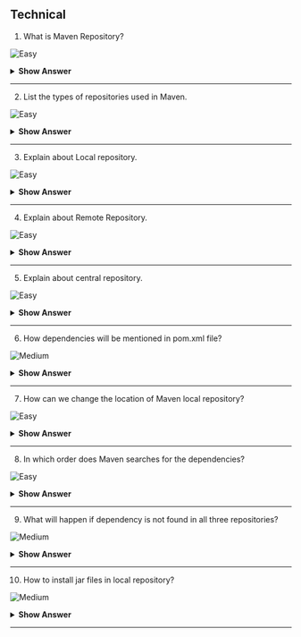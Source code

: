 ## Technical

1. What is Maven  Repository?

![Easy](https://github.com/revaturelabs/interviewquestions/blob/dev/ComplexityTags/simple%20(2).svg)

<details> <summary> <b> Show Answer </b> </summary>

<blockquote> 
	
- A Maven Repository is a location, generally on a filesystem (either remote or local), where Maven artifacts are stored and managed.
- In Maven terminology, a repository is a directory where all the project jars, library jar, plugins or any other project specific artifacts are stored and can be used by Maven easily.
	
</blockquote> 

</details>

---

2. List the types of repositories used in Maven.

![Easy](https://github.com/revaturelabs/interviewquestions/blob/dev/ComplexityTags/simple%20(2).svg)

<details> <summary> <b> Show Answer </b> </summary>

<blockquote> 

- Local repository - present in developer's machine.
- Remote repository - hosted on intranet web server to be used by companies in their own premises.
- Central repository - present in Maven community.

</details>
	
</blockquote> 

---

3. Explain about Local repository.

![Easy](https://github.com/revaturelabs/interviewquestions/blob/dev/ComplexityTags/simple%20(2).svg)

<details> <summary> <b> Show Answer </b> </summary>

<blockquote> 

- Maven stores all the project jar files or dependencies, by default the folder name is .m2. Which refers to developer machine. All the materials related to project will be stored in this repository.

</blockquote> 
	
</details>

---

4. Explain about Remote Repository.

![Easy](https://github.com/revaturelabs/interviewquestions/blob/dev/ComplexityTags/simple%20(2).svg)

<details> <summary> <b> Show Answer </b> </summary>

<blockquote> 

- Which refers to the repository hosted on intranet web server to be used by companies in their own premises. Used when Maven needs to download the dependencies.
- Remote repository work exactly same way as Maven’s central repository. Whenever an artifact is needed, it is downloaded to developer’s local repository and then it is used.
	
</blockquote> 

</details>

---

5. Explain about central repository.

![Easy](https://github.com/revaturelabs/interviewquestions/blob/dev/ComplexityTags/simple%20(2).svg)

<details> <summary> <b> Show Answer </b> </summary>
	
<blockquote> 

- It was used to downlaod the dependencies, When there is a need and which was not there in local repository.  
- It is the default location for Maven to download all the project dependency libraries.
	
</blockquote> 

</details>

---

6. How dependencies will be mentioned in pom.xml file?

![Medium](https://github.com/revaturelabs/interviewquestions/blob/dev/ComplexityTags/Medium%20(2).svg)

<details> <summary> <b> Show Answer </b> </summary>
	
<blockquote> 

	
```java

	<dependency>
	<groupId>com.baeldung</groupId>
	<artifactId>custom-project</artifactId>
	<version>1.3.2</version>
	<type>pom</type>
	<scope>import</scope>
	</dependency>
```
</blockquote> 


</details>

--- 

7. How can we change the location of Maven local repository?

![Easy](https://github.com/revaturelabs/interviewquestions/blob/dev/ComplexityTags/simple%20(2).svg)

<details> <summary> <b> Show Answer </b> </summary>
	
<blockquote> 

We can change the location of Maven local repository by changing the settings.xml file.

</details>

</blockquote> 

---

8. In which order does Maven searches for the dependencies?

![Easy](https://github.com/revaturelabs/interviewquestions/blob/dev/ComplexityTags/simple%20(2).svg)

<details> <summary> <b> Show Answer </b> </summary>
	
<blockquote> 

local repository  ->  central repository -> remote repository

</blockquote> 

</details>

---

9. What will happen if dependency is not found in all three repositories?

![Medium](https://github.com/revaturelabs/interviewquestions/blob/dev/ComplexityTags/Medium%20(2).svg)

<details> <summary> <b> Show Answer </b> </summary>
	
<blockquote> 

If the dependencies are not found, Maven stops processing and throws an error. 
	
</blockquote> 

</details>

---

10. How to install jar files in local repository?

![Medium](https://github.com/revaturelabs/interviewquestions/blob/dev/ComplexityTags/Medium%20(2).svg)

<details> <summary> <b> Show Answer </b> </summary>
	
<blockquote> 

- Jar files will be installed in local repository by using the command <code> mvn install </code>.
- Manually also it can be installed by using the plugin `install-file-Dfile =<file path> `.

</blockquote> 

</details>

---
